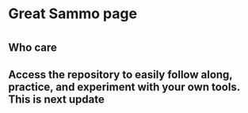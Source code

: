 <h1> Great Sammo page <h1>
  <h2> Who care <h2>
Access the repository to easily follow along, practice, and experiment with your own tools.
This is next update
